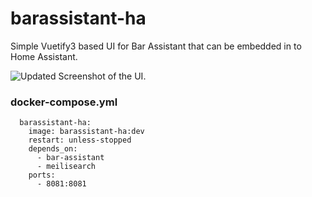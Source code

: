 # barassistant-ha
Simple Vuetify3 based UI for Bar Assistant that can be embedded in to Home Assistant.

![Updated Screenshot of the UI.](doc/screenshot.png)



### docker-compose.yml
```
  barassistant-ha:
    image: barassistant-ha:dev
    restart: unless-stopped
    depends_on:
      - bar-assistant
      - meilisearch
    ports:
      - 8081:8081
```
